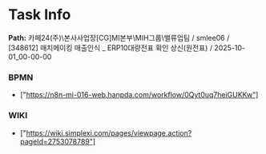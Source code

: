 # Task Info

**Path:** 카페24(주)\본사사업장\[CG]MI본부\MIH그룹\밸류업팀 / smlee06 / [348612] 매치메이킹 매출인식 _ ERP10대량전표 확인 상신(원전표) / 2025-10-01_00-00-00

### BPMN
- ["https://n8n-mi-016-web.hanpda.com/workflow/0Qyt0uq7heiGUKKw"]

### WIKI
- ["https://wiki.simplexi.com/pages/viewpage.action?pageId=2753078789"]


